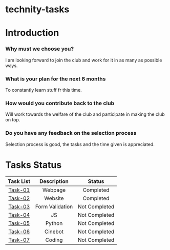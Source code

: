 # technity-tasks
# Introduction
### Why must we choose you?  
I am looking forward to join the club and work for it in as many as possible ways.
### What is your plan for the next 6 months  
To constantly learn stuff fr this time.
### How would you contribute back to the club  
Will work towards the welfare of the club and participate in making the club on top.
### Do you have any feedback on the selection process  
Selection process is good, the tasks and the time given is appreciated.

# Tasks Status
| Task List | Description | Status |
| :-:       | :-:         | :-:    |
| [Task-01](https://github.com/swethxgottumukkala19/technity-tasks/tree/main/task-1)   | Webpage | Completed |
| [Task-02](https://github.com/swethxgottumukkala19/technity-tasks/tree/main/task-1)   | Website | Completed |
| [Task-03]()   | Form Validation | Not Completed |
| [Task-04]()  | JS | Not Completed |
| [Task-05]()   | Python | Not Completed |
| [Task-06]()   | Cinebot | Not Completed |
| [Task-07]()   | Coding | Not Completed |
